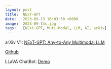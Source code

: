 ```yaml
---
layout: post
title:  NExT-GPT
date:   2023-09-13 16:03:30 +0800
image:  2023-09-13s.jpg
tags:   [NExt-GPT, Muti-Modal, LLM, AI, arXiv]
---
```


arXiv V1: [NExT-GPT: Any-to-Any Multimodal LLM](https://arxiv.org/pdf/2309.05519.pdf)

[Github](https://next-gpt.github.io)

LLaVA ChatBot: [Demo](https://dd02154d121734c0b0.gradio.live)
